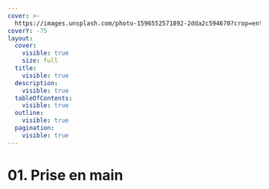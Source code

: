 ```yaml
---
cover: >-
  https://images.unsplash.com/photo-1596552571892-2dda2c594670?crop=entropy&cs=srgb&fm=jpg&ixid=M3wxOTcwMjR8MHwxfHNlYXJjaHwzfHxsYXNlciUyMGN1dHRlcnxlbnwwfHx8fDE3Mjg5NDIyOTh8MA&ixlib=rb-4.0.3&q=85
coverY: -75
layout:
  cover:
    visible: true
    size: full
  title:
    visible: true
  description:
    visible: true
  tableOfContents:
    visible: true
  outline:
    visible: true
  pagination:
    visible: true
---
```


# 01. Prise en main

